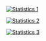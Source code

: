 [![Statistics 1](https://github-profile-trophy.vercel.app/?username=FuchsiaThePhoenix&theme=dark&row=2&column=5&margin-w=8&margin-h=8)](https://github.com/ryo-ma/github-profile-trophy)

[![Statistics 2](https://github-readme-stats.vercel.app/api?username=FuchsiaThePhoenix&show_icons=true&theme=dark&no-frame=true&count_private=true&show=reviews,discussions_started,discussions_answered,prs_merged,prs_merged_percentage)](https://github.com/anuraghazra/github-readme-stats)

[![Statistics 3](https://github-readme-stats.vercel.app/api/top-langs/?username=FuchsiaThePhoenix&show_icons=true&theme=dark)](https://github.com/anuraghazra/github-readme-stats)